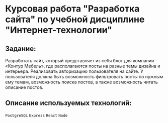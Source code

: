 # Курсовая работа "Разработка сайта" по учебной дисциплине "Интернет-технологии"
## Задание:
  
Разработать сайт, который представляет из себя блог для компании «Контур Мебель», где располагаются посты на разные темы дизайна и интерьера. Реализовать авторизацию пользователя на сайте. У пользователя должна быть возможность фильтровать посты по нужным ему темам, возможность поиска постов, а также возможность читать описание постов.

## Описание используемых технологий:
`PostgreSQL` `Express` `React` `Node`

